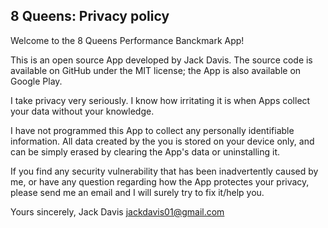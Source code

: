 8 Queens: Privacy policy
---------------------------------

Welcome to the 8 Queens Performance Banckmark App!

This is an open source App developed by Jack Davis. The source code is available on GitHub under the MIT license; the App is also available on Google Play.

I take privacy very seriously. I know how irritating it is when Apps collect your data without your knowledge.

I have not programmed this App to collect any personally identifiable information. All data created by the you is stored on your device only, and can be simply erased by clearing the App's data or uninstalling it.

If you find any security vulnerability that has been inadvertently caused by me, or have any question regarding how the App protectes your privacy, please send me an email and I will surely try to fix it/help you.

Yours sincerely,
Jack Davis
jackdavis01@gmail.com
